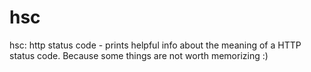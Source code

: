 # hsc

hsc: http status code - prints helpful info about the meaning of a HTTP status code. Because some things are not worth memorizing :)
